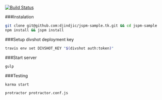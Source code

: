 [![Build Status](https://travis-ci.org/djindjic/jspm-sample.tk.svg?branch=master)](https://travis-ci.org/djindjic/jspm-sample.tk)

###Instalation
```bash
git clone git@github.com:djindjic/jspm-sample.tk.git && cd jspm-sample.tk
npm install && jspm install
```


###Setup divshot deployment key
```bash
travis env set DIVSHOT_KEY "$(divshot auth:token)"
```

###Start server
```bash
gulp
```
###Testing
```bash
karma start
```
```bash
protractor protractor.conf.js
```
